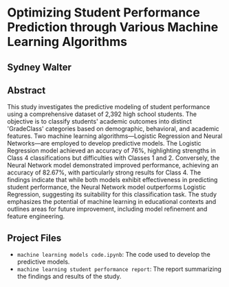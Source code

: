 # Optimizing Student Performance Prediction through Various Machine Learning Algorithms

## Sydney Walter

## Abstract
This study investigates the predictive modeling of student performance 
using a comprehensive dataset of 2,392 high school students. The objective 
is to classify students' academic outcomes into distinct 'GradeClass' 
categories based on demographic, behavioral, and academic features. Two 
machine learning algorithms—Logistic Regression and Neural Networks—are 
employed to develop predictive models. The Logistic Regression model 
achieved an accuracy of 76%, highlighting strengths in Class 4 
classifications but difficulties with Classes 1 and 2. Conversely, the 
Neural Network model demonstrated improved performance, achieving an 
accuracy of 82.67%, with particularly strong results for Class 4. The 
findings indicate that while both models exhibit effectiveness in 
predicting student performance, the Neural Network model outperforms 
Logistic Regression, suggesting its suitability for this classification 
task. The study emphasizes the potential of machine learning in 
educational contexts and outlines areas for future improvement, including 
model refinement and feature engineering.

## Project Files
- `machine learning models code.ipynb`: The code used to develop the 
predictive models.
- `machine learning student performance report`: The report summarizing 
the findings and results of the study.

